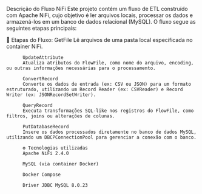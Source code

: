 Descrição do Fluxo NiFi
Este projeto contém um fluxo de ETL construído com Apache NiFi, cujo objetivo é ler arquivos locais, processar os dados e armazená-los em um banco de dados relacional (MySQL). O fluxo segue as seguintes etapas principais:

🔄 Etapas do Fluxo:
GetFile
Lê arquivos de uma pasta local especificada no container NiFi.
          
          UpdateAttribute
          Atualiza atributos do FlowFile, como nome do arquivo, encoding, ou outras informações necessárias para o processamento.
          
          ConvertRecord
          Converte os dados de entrada (ex: CSV ou JSON) para um formato estruturado, utilizando um Record Reader (ex: CSVReader) e Record Writer (ex: JSONRecordSetWriter).
          
          QueryRecord
          Executa transformações SQL-like nos registros do FlowFile, como filtros, joins ou alterações de colunas.
          
          PutDatabaseRecord
          Insere os dados processados diretamente no banco de dados MySQL, utilizando um DBCPConnectionPool para gerenciar a conexão com o banco.
          
          ⚙️ Tecnologias utilizadas
          Apache NiFi 2.4.0
          
          MySQL (via container Docker)

          Docker Compose
          
          Driver JDBC MySQL 8.0.23




